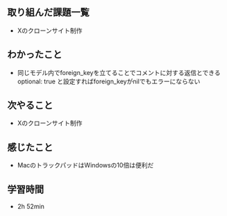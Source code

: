 ## 取り組んだ課題一覧
- Xのクローンサイト制作
## わかったこと
- 同じモデル内でforeign_keyを立てることでコメントに対する返信とできる
  optional: true と設定すればforeign_keyがnilでもエラーにならない
## 次やること
- Xのクローンサイト制作
## 感じたこと
- MacのトラックパッドはWindowsの10倍は便利だ
## 学習時間
- 2h 52min
